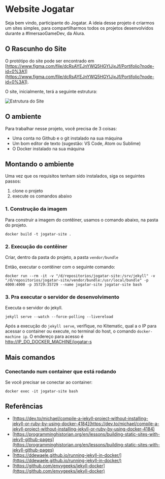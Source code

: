 # Website Jogatar

Seja bem vindo, participante do Jogatar. A ideia desse projeto é criarmos um sites simples, para compartilharmos todos os projetos desenvolvidos durante a #ImersaoGameDev, da Alura.

## O Rascunho do Site

O protótipo do site pode ser encontrado em [https://www.figma.com/file/dcRsAYEJnYWQ5HGYIJjxJf/Portifolio?node-id=0%3A1](https://www.figma.com/file/dcRsAYEJnYWQ5HGYIJjxJf/Portifolio?node-id=0%3A1).

O site, inicialmente, terá a seguinte estrutura:

![Estrutura do Site](_site/assets/images/estrutura.jpg)

## O ambiente

Para trabalhar nesse projeto, você precisa de 3 coisas:

* Uma conta no Github e o git instalado na sua máquina
* Um bom editor de texto (sugestão: VS Code, Atom ou Sublime)
* O Docker instalado na sua máquina

## Montando o ambiente

Uma vez que os requisitos tenham sido instalados, siga os seguintes passos:

1. clone o projeto
2. execute os comandos abaixo

### 1. Construção da imagem

Para construir a imagem do contêiner, usamos o comando abaixo, na pasta do projeto.

```shell
docker build -t jogatar-site .
```

### 2. Execução do contêiner

Criar, dentro da pasta do projeto, a pasta `vendor/bundle`

Então, executar o contêiner com o seguinte comando:

```shell
docker run --rm -it -v "/d/repositorios/jogatar-site:/srv/jekyll" -v "/d/repositorios/jogatar-site/vendor/bundle:/usr/local/bundle" -p 4000:4000 -p 35729:35729 --name jogatar-site jogatar-site bash
```

### 3. Pra executar o servidor de desenvolvimento

Executa o servidor do jekyll.

```shell
jekyll serve --watch --force-polling --livereload
```

Após a execução do `jekyll serve`, verifique, no Kitematic, qual a o IP para acessar o container ou execute, no terminal do host, o comando `docker-machine ip`. O endereço para acesso é [http://IP_DO_DOCKER_MACHINE/jogatar-s]([http://IP_DO_DOCKER_MACHINE/jogatar-s])

## Mais comandos

### Conectando num container que está rodando

Se você precisar se conectar ao container:

```shell
docker exec -it jogatar-site bash
```

## Referências

* [https://dev.to/michael/compile-a-jekyll-project-without-installing-jekyll-or-ruby-by-using-docker-4184](https://dev.to/michael/compile-a-jekyll-project-without-installing-jekyll-or-ruby-by-using-docker-4184)
* [https://programminghistorian.org/en/lessons/building-static-sites-with-jekyll-github-pages](https://programminghistorian.org/en/lessons/building-static-sites-with-jekyll-github-pages)
* [https://ddewaele.github.io/running-jekyll-in-docker/](https://ddewaele.github.io/running-jekyll-in-docker/)
* [https://github.com/envygeeks/jekyll-docker](https://github.com/envygeeks/jekyll-docker)
